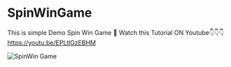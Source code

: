# SpinWinGame
This is simple Demo Spin Win Game
👀
Watch this Tutorial ON Youtube👇👇👇
https://youtu.be/EPLtlGzEBHM

![SpinWin Game](https://user-images.githubusercontent.com/61373662/142747486-4c8e7442-79ad-4637-a5bc-afd7a10c5cec.gif)
